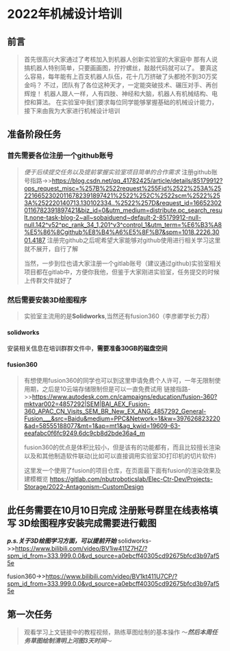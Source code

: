 # 2022年机械设计培训
## 前言
> 首先很高兴大家通过了考核加入到机器人创新实验室的大家庭中
> 那有人说搞机器人特别简单，只要画画图，拧拧螺丝，敲敲代码就可以了。
> 要真这么容易，每年能有上百支机器人队伍，花十几万挤破了头都抢不到30万奖金吗？
> 不过，团队有了各位这种天才，一定能突破技术、碾压对手、再创辉煌！
> 机器人跟人一样，人有四肢、神经和大脑，机器人有机械结构、电控和算法。
> 在实验室中我们要求每位同学能够掌握基础的机械设计能力，接下来由我为大家进行机械设计培训

## 准备阶段任务
### 首先需要各位注册一个github账号
> 
> *便于后续提交任务以及提前掌握实验室项目简单的合作需求*
注册github账号指路->>https://blog.csdn.net/qq_41782425/article/details/85179912?ops_request_misc=%257B%2522request%255Fid%2522%253A%2522166523020116782391897421%2522%252C%2522scm%2522%253A%252220140713.130102334..%2522%257D&request_id=166523020116782391897421&biz_id=0&utm_medium=distribute.pc_search_result.none-task-blog-2~all~sobaiduend~default-2-85179912-null-null.142^v52^pc_rank_34_1,201^v3^control_1&utm_term=%E6%B3%A8%E5%86%8Cgithub%E8%B4%A6%E5%8F%B7&spm=1018.2226.3001.4187
> 注册完github之后呢希望大家能够对github使用进行相关学习这里就不展开，自行了解
> 
> 当然，一步到位也请大家注册一个gitlab账号（建议通过github)实验室相关项目都在gitlab中，方便你我他，但鉴于大家刚进实验室，任务提交的时候上传群文件就好了
> 
### 然后需要安装3D绘图程序
> 实验室主流用的是**Solidworks**,当然还有fusion360（李彦卿学长力荐）
#### **solidworks**
安装相关信息在培训群群文件中，**需要准备30GB的磁盘空间**
#### **fusion360**
> 有想使用fusion360的同学也可以到这里申请免费个人许可，一年无限制使用期，之后是10云端存储限制但是可以一直免费试用
链接指路->>https://www.autodesk.com.cn/campaigns/education/fusion-360?mktvar002=4857292|SEM|BAI_AEX_Fusion-360_APAC_CN_Visits_SEM_BR_New_EX_ANG_4857292_General-Fusion___&src=Baidu&medium=PPC&Network=1&kw=397626823220&ad=58555188077&mt=1&ap=mt1&ag_kwid=19609-63-eeafabc0f6fc9249.6dc9cb8d2bde36a4_m
> 
> fusion360的优点是体积比较小，但是该有的功能都有，而且比较擅长渲染以及和其他制造软件联动(比如可以直接调用实验室3D打印机的切片软件)
> 
> 这里发一个使用了fusion的项目仓库，在页面最下面有fusion的渲染效果及建模概览
> https://gitlab.com/nbutroboticslab/Elec-Ctr-Dev/Projects-Storage/2022-Antagonism-CustomDesign
## 此任务需要在10月10日完成 注册账号群里在线表格填写 3D绘图程序安装完成需要进行截图
***p.s.关于3D绘图学习方面，可以提前开始***
solidworks->>https://www.bilibili.com/video/BV1iw411Z7HZ/?spm_id_from=333.999.0.0&vd_source=a0ebcff40305cd92675bfcd3b97af55e

fusion360->>https://www.bilibili.com/video/BV1kt411U7CP/?spm_id_from=333.999.0.0&vd_source=a0ebcff40305cd92675bfcd3b97af55e

## 第一次任务
> 观看学习上文链接中的教程视频，熟练草图绘制的基本操作
> ～***然后本周任务草图绘制清明上河图3天时间***～
